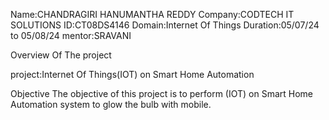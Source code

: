 Name:CHANDRAGIRI HANUMANTHA REDDY
Company:CODTECH IT SOLUTIONS
ID:CT08DS4146
Domain:Internet Of Things
Duration:05/07/24 to 05/08/24
mentor:SRAVANI 

Overview Of The project

project:Internet Of Things(IOT) on Smart Home Automation

Objective
The objective of this project is to perform (IOT) on Smart Home Automation system to glow the bulb with mobile.
